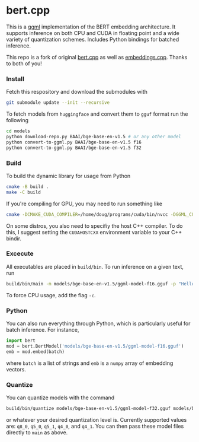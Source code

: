 # bert.cpp

This is a [ggml](https://github.com/ggerganov/ggml) implementation of the BERT embedding architecture. It supports inference on both CPU and CUDA in floating point and a wide variety of quantization schemes. Includes Python bindings for batched inference.

This repo is a fork of original [bert.cpp](https://github.com/skeskinen/bert.cpp) as well as [embeddings.cpp](https://github.com/xyzhang626/embeddings.cpp). Thanks to both of you!

### Install

Fetch this respository and download the submodules with
```sh
git submodule update --init --recursive
```

To fetch models from `huggingface`  and convert them to `gguf` format run the following
```sh
cd models
python download-repo.py BAAI/bge-base-en-v1.5 # or any other model
python convert-to-ggml.py BAAI/bge-base-en-v1.5 f16
python convert-to-ggml.py BAAI/bge-base-en-v1.5 f32
```

### Build

To build the dynamic library for usage from Python
```sh
cmake -B build .
make -C build
```

If you're compiling for GPU, you may need to run something like
```sh
cmake -DCMAKE_CUDA_COMPILER=/home/doug/programs/cuda/bin/nvcc -DGGML_CUBLAS=ON -B build .
```

On some distros, you also need to specifiy the host C++ compiler. To do this, I suggest setting the `CUDAHOSTCXX` environment variable to your C++ bindir.

### Excecute

All executables are placed in `build/bin`. To run inference on a given text, run
```sh
build/bin/main -m models/bge-base-en-v1.5/ggml-model-f16.gguf -p "Hello world"
```
To force CPU usage, add the flag `-c`.

### Python

You can also run everything through Python, which is particularly useful for batch inference. For instance,
```python
import bert
mod = bert.BertModel('models/bge-base-en-v1.5/ggml-model-f16.gguf')
emb = mod.embed(batch)
```
where `batch` is a list of strings and `emb` is a `numpy` array of embedding vectors.

### Quantize

You can quantize models with the command
```sh
build/bin/quantize models/bge-base-en-v1.5/ggml-model-f32.gguf models/bge-base-en-v1.5/ggml-model-q8_0.gguf q8_0
```
or whatever your desired quantization level is. Currently supported values are: `q8_0`, `q5_0`, `q5_1`, `q4_0`, and `q4_1`. You can then pass these model files directly to `main` as above.

